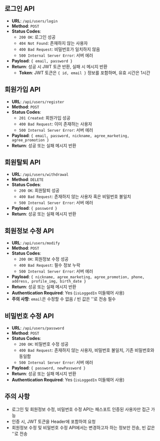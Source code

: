 ## 로그인 API

-   **URL**: `/api/users/login`
-   **Method**: `POST`
-   **Status Codes**:
    -   `200 OK`: 로그인 성공
    -   `404 Not Found`: 존재하지 않는 사용자
    -   `400 Bad Request`: 비밀번호가 일치하지 않음
    -   `500 Internal Server Error`: 서버 에러
-   **Payload**: `{ email, password }`
-   **Return**: 성공 시 JWT 토큰 반환, 실패 시 메시지 반환
    -   **Token**: JWT 토큰은 `{ id, email }` 정보를 포함하며, 유효 시간은 1시간

## 회원가입 API

-   **URL**: `/api/users/register`
-   **Method**: `POST`
-   **Status Codes**:
    -   `201 Created`: 회원가입 성공
    -   `400 Bad Request`: 이미 존재하는 사용자
    -   `500 Internal Server Error`: 서버 에러
-   **Payload**: `{ email, password, nickname, agree_marketing, agree_promotion }`
-   **Return**: 성공 또는 실패 메시지 반환

## 회원탈퇴 API

-   **URL**: `/api/users/withdrawal`
-   **Method**: `DELETE`
-   **Status Codes**:
    -   `200 OK`: 회원탈퇴 성공
    -   `400 Bad Request`: 존재하지 않는 사용자 혹은 비밀번호 불일치
    -   `500 Internal Server Error`: 서버 에러
-   **Payload**: `{ password }`
-   **Return**: 성공 또는 실패 메시지 반환

## 회원정보 수정 API

-   **URL**: `/api/users/modify`
-   **Method**: `POST`
-   **Status Codes**:
    -   `200 OK`: 회원정보 수정 성공
    -   `400 Bad Request`: 필수 정보 누락
    -   `500 Internal Server Error`: 서버 에러
-   **Payload**: `{ nickname, agree_marketing, agree_promotion, phone, address, profile_img, birth_date }`
-   **Return**: 성공 또는 실패 메시지 반환
-   **Authentication Required**: Yes (`isLoggedIn` 미들웨어 사용)
-   **주의 사항**: `email`은 수정할 수 없음 / 빈 값은 ''로 전송 필수

## 비밀번호 수정 API

-   **URL**: `/api/users/password`
-   **Method**: `POST`
-   **Status Codes**:
    -   `200 OK`: 비밀번호 수정 성공
    -   `400 Bad Request`: 존재하지 않는 사용자, 비밀번호 불일치, 기존 비밀번호와 동일함
    -   `500 Internal Server Error`: 서버 에러
-   **Payload**: `{ password, newPassword }`
-   **Return**: 성공 또는 실패 메시지 반환
-   **Authentication Required**: Yes (`isLoggedIn` 미들웨어 사용)

## 주의 사항

-   로그인 및 회원정보 수정, 비밀번호 수정 API는 패스포트 인증된 사용자만 접근 가능
-   인증 시, JWT 토큰을 Header에 포함하여 요청
-   회원정보 수정 및 비밀번호 수정 API에서는 변경하고자 하는 정보만 전송, 빈 값은 ''로 전송
